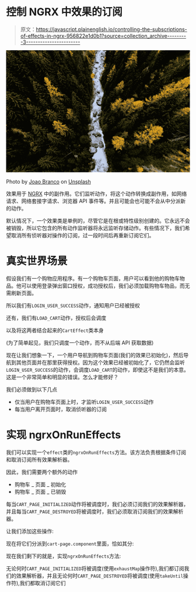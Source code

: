 # 控制 NGRX 中效果的订阅

> 原文：<https://javascript.plainenglish.io/controlling-the-subscriptions-of-effects-in-ngrx-956822e1d0b1?source=collection_archive---------3----------------------->

![](img/21477c881b0ce47506d56c9e1111eed8.png)

Photo by [Joao Branco](https://unsplash.com/@jfobranco?utm_source=unsplash&utm_medium=referral&utm_content=creditCopyText) on [Unsplash](https://unsplash.com/s/photos/stream?utm_source=unsplash&utm_medium=referral&utm_content=creditCopyText)

效果用于 [NGRX](https://ngrx.io/) 中的副作用。它们监听动作，将这个动作转换成副作用，如网络请求、网络套接字请求、浏览器 API 事件等。并且可能会也可能不会从中分派新的动作。

默认情况下，一个效果类是单例的，尽管它是在根或特性级别创建的。它永远不会被销毁，所以它包含的所有动作监听器将永远监听存储动作。有些情况下，我们希望取消所有侦听器对操作的订阅，过一段时间后再重新订阅它们。

# 真实世界场景

假设我们有一个购物应用程序。有一个购物车页面，用户可以看到他的购物车物品。他可以使用登录弹出窗口授权，成功授权后，我们必须加载购物车物品，而无需刷新页面。

所以我们有`LOGIN_USER_SUCCESS`动作，通知用户已经被授权

还有，我们有`LOAD_CART`动作，授权后会调度

以及将这两者结合起来的`CartEffect`类本身

(为了简单起见，我们只调度一个动作，而不从后端 API 获取数据)

现在让我们想象一下，一个用户导航到购物车页面(我们的效果已初始化)，然后导航到其他页面并在那里获得授权。因为这个效果已经被初始化了，它仍然会监听`LOGIN_USER_SUCCESS`的动作，会调度`LOAD_CART`的动作，即使这不是我们的本意。这是一个非常简单和明显的错误。怎么才能修好？

我们必须做到以下几点

*   仅当用户在购物车页面上时，才监听`LOGIN_USER_SUCCESS`动作
*   每当用户离开页面时，取消侦听器的订阅

# 实现 ngrxOnRunEffects

我们可以实现一个`effect`类的`ngrxOnRunEffects`方法。该方法负责根据条件订阅和取消订阅所有效果解析器。

因此，我们需要两个额外的动作

*   购物车 _ 页面 _ 初始化
*   购物车 _ 页面 _ 已销毁

每当`CART_PAGE_INITIALIZED`动作将被调度时，我们必须订阅我们的效果解析器，并且每当`CART_PAGE_DESTROYED`将被调度时，我们必须取消订阅我们的效果解析器。

让我们添加这些操作:

现在将它们分派到`cart-page.component`里面，恰如其分:

现在我们剩下的就是，实现`ngrxOnRunEffects`方法:

无论何时`CART_PAGE_INITIALIZED`将被调度(使用`exhaustMap`操作符),我们都订阅我们的效果解析器，并且无论何时`CART_PAGE_DESTROYED`将被调度(使用`takeUntil`操作符),我们都取消订阅它们